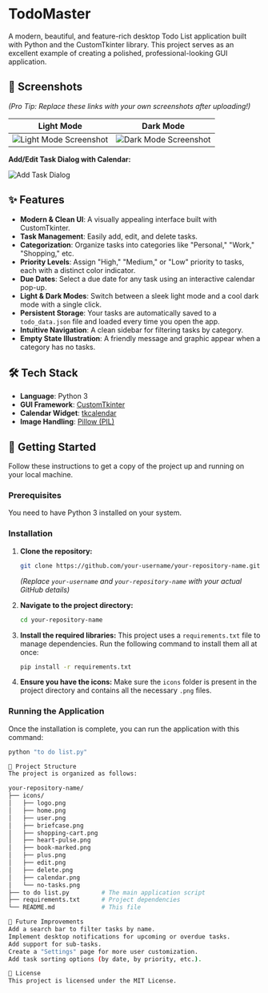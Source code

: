# TodoMaster 

A modern, beautiful, and feature-rich desktop Todo List application built with Python and the CustomTkinter library. This project serves as an excellent example of creating a polished, professional-looking GUI application.

## 📸 Screenshots

*(Pro Tip: Replace these links with your own screenshots after uploading!)*

| Light Mode | Dark Mode |
| :---: | :---: |
| ![Light Mode Screenshot](link-to-your-light-mode-screenshot.png) | ![Dark Mode Screenshot](link-to-your-dark-mode-screenshot.png) |

**Add/Edit Task Dialog with Calendar:**

![Add Task Dialog](link-to-your-dialog-screenshot.png)


## ✨ Features

- **Modern & Clean UI**: A visually appealing interface built with CustomTkinter.
- **Task Management**: Easily add, edit, and delete tasks.
- **Categorization**: Organize tasks into categories like "Personal," "Work," "Shopping," etc.
- **Priority Levels**: Assign "High," "Medium," or "Low" priority to tasks, each with a distinct color indicator.
- **Due Dates**: Select a due date for any task using an interactive calendar pop-up.
- **Light & Dark Modes**: Switch between a sleek light mode and a cool dark mode with a single click.
- **Persistent Storage**: Your tasks are automatically saved to a `todo_data.json` file and loaded every time you open the app.
- **Intuitive Navigation**: A clean sidebar for filtering tasks by category.
- **Empty State Illustration**: A friendly message and graphic appear when a category has no tasks.


## 🛠️ Tech Stack

- **Language**: Python 3
- **GUI Framework**: [CustomTkinter](https://github.com/TomSchimansky/CustomTkinter)
- **Calendar Widget**: [tkcalendar](https://github.com/j4321/tkcalendar)
- **Image Handling**: [Pillow (PIL)](https://python-pillow.org/)


## 🚀 Getting Started

Follow these instructions to get a copy of the project up and running on your local machine.

### Prerequisites

You need to have Python 3 installed on your system.

### Installation

1.  **Clone the repository:**
    ```bash
    git clone https://github.com/your-username/your-repository-name.git
    ```
    *(Replace `your-username` and `your-repository-name` with your actual GitHub details)*

2.  **Navigate to the project directory:**
    ```bash
    cd your-repository-name
    ```

3.  **Install the required libraries:**
    This project uses a `requirements.txt` file to manage dependencies. Run the following command to install them all at once:
    ```bash
    pip install -r requirements.txt
    ```

4.  **Ensure you have the icons:**
    Make sure the `icons` folder is present in the project directory and contains all the necessary `.png` files.

### Running the Application

Once the installation is complete, you can run the application with this command:
```bash
python "to do list.py"

📂 Project Structure
The project is organized as follows:

your-repository-name/
├── icons/
│   ├── logo.png
│   ├── home.png
│   ├── user.png
│   ├── briefcase.png
│   ├── shopping-cart.png
│   ├── heart-pulse.png
│   ├── book-marked.png
│   ├── plus.png
│   ├── edit.png
│   ├── delete.png
│   ├── calendar.png
│   └── no-tasks.png
├── to do list.py         # The main application script
├── requirements.txt      # Project dependencies
└── README.md             # This file

🌟 Future Improvements
Add a search bar to filter tasks by name.
Implement desktop notifications for upcoming or overdue tasks.
Add support for sub-tasks.
Create a "Settings" page for more user customization.
Add task sorting options (by date, by priority, etc.).

📜 License
This project is licensed under the MIT License.
